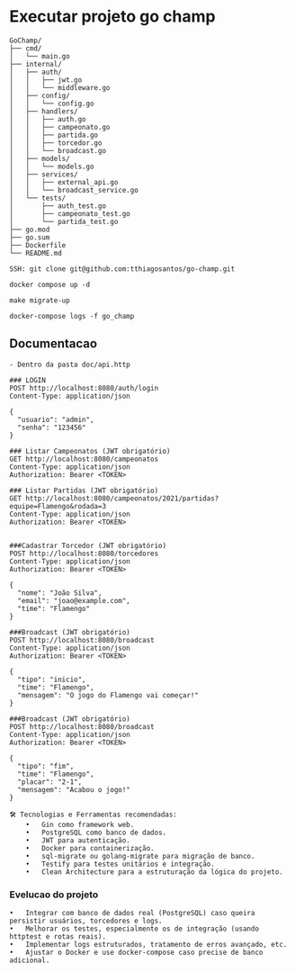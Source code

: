 # Executar projeto go champ

```
GoChamp/
├── cmd/
│   └── main.go
├── internal/
│   ├── auth/
│   │   ├── jwt.go
│   │   └── middleware.go
│   ├── config/
│   │   └── config.go
│   ├── handlers/
│   │   ├── auth.go
│   │   ├── campeonato.go
│   │   ├── partida.go
│   │   ├── torcedor.go
│   │   └── broadcast.go
│   ├── models/
│   │   └── models.go
│   ├── services/
│   │   ├── external_api.go
│   │   └── broadcast_service.go
│   └── tests/
│       ├── auth_test.go
│       ├── campeonato_test.go
│       └── partida_test.go
├── go.mod
├── go.sum
├── Dockerfile
└── README.md
```
```
SSH: git clone git@github.com:tthiagosantos/go-champ.git
```

```
docker compose up -d
```

```
make migrate-up
```

```
docker-compose logs -f go_champ
```

## Documentacao
```
- Dentro da pasta doc/api.http

### LOGIN
POST http://localhost:8080/auth/login
Content-Type: application/json

{
  "usuario": "admin",
  "senha": "123456"
}

### Listar Campeonatos (JWT obrigatório)
GET http://localhost:8080/campeonatos
Content-Type: application/json
Authorization: Bearer <TOKEN>

### Listar Partidas (JWT obrigatório)
GET http://localhost:8080/campeonatos/2021/partidas?equipe=Flamengo&rodada=3
Content-Type: application/json
Authorization: Bearer <TOKEN>


###Cadastrar Torcedor (JWT obrigatório)
POST http://localhost:8080/torcedores
Content-Type: application/json
Authorization: Bearer <TOKEN>

{
  "nome": "João Silva",
  "email": "joao@example.com",
  "time": "Flamengo"
}

###Broadcast (JWT obrigatório)
POST http://localhost:8080/broadcast
Content-Type: application/json
Authorization: Bearer <TOKEN>

{
  "tipo": "inicio",
  "time": "Flamengo",
  "mensagem": "O jogo do Flamengo vai começar!"
}

###Broadcast (JWT obrigatório)
POST http://localhost:8080/broadcast
Content-Type: application/json
Authorization: Bearer <TOKEN>

{
  "tipo": "fim",
  "time": "Flamengo",
  "placar": "2-1",
  "mensagem": "Acabou o jogo!"
} 
```

```
🛠️ Tecnologias e Ferramentas recomendadas:
	•	Gin como framework web.
	•	PostgreSQL como banco de dados.
	•	JWT para autenticação.
	•	Docker para containerização.
	•	sql-migrate ou golang-migrate para migração de banco.
	•	Testify para testes unitários e integração.
	•	Clean Architecture para a estruturação da lógica do projeto.
```

### Evelucao do projeto

	•	Integrar com banco de dados real (PostgreSQL) caso queira persistir usuários, torcedores e logs.
	•	Melhorar os testes, especialmente os de integração (usando httptest e rotas reais).
	•	Implementar logs estruturados, tratamento de erros avançado, etc.
	•	Ajustar o Docker e use docker-compose caso precise de banco adicional.


